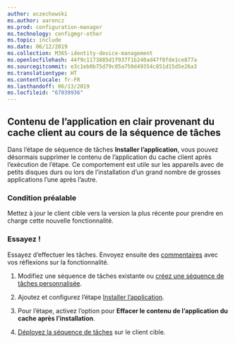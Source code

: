```yaml
---
author: aczechowski
ms.author: aaroncz
ms.prod: configuration-manager
ms.technology: configmgr-other
ms.topic: include
ms.date: 06/12/2019
ms.collection: M365-identity-device-management
ms.openlocfilehash: 44f9c1173885d1f937f1b240ad47f8fde1ce877a
ms.sourcegitcommit: e3c1eb0b75d79c05a750d49354c851d15d5e26a3
ms.translationtype: HT
ms.contentlocale: fr-FR
ms.lasthandoff: 06/13/2019
ms.locfileid: "67039936"
---
```

## <a name="bkmk_tscache"></a> Contenu de l’application en clair provenant du cache client au cours de la séquence de tâches

<!--4485675-->

Dans l’étape de séquence de tâches **Installer l’application**, vous pouvez désormais supprimer le contenu de l’application du cache client après l’exécution de l’étape. Ce comportement est utile sur les appareils avec de petits disques durs ou lors de l’installation d’un grand nombre de grosses applications l’une après l’autre.

### <a name="prerequisite"></a>Condition préalable

Mettez à jour le client cible vers la version la plus récente pour prendre en charge cette nouvelle fonctionnalité.

### <a name="try-it-out"></a>Essayez !

Essayez d’effectuer les tâches. Envoyez ensuite des [commentaires](/sccm/core/understand/find-help#product-feedback) avec vos réflexions sur la fonctionnalité.

1. Modifiez une séquence de tâches existante ou [créez une séquence de tâches personnalisée](/sccm/osd/deploy-use/create-a-custom-task-sequence).

1. Ajoutez et configurez l’étape [Installer l’application](/sccm/osd/understand/task-sequence-steps#BKMK_InstallApplication).

1. Pour l’étape, activez l’option pour **Effacer le contenu de l’application du cache après l’installation**.

1. [Déployez la séquence de tâches](/sccm/osd/deploy-use/deploy-a-task-sequence) sur le client cible.
